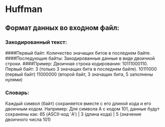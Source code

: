 # Huffman
## Формат данных во входном файл:
### Закодированный текст:
####Первый байт: Количество значащих битов в последнем байте.
####Последующие байты: Закодированные данные в виде двоичной строки.
####Пример:
Двоичная строка кодирования: 10111000110.
Первый байт: 3 (только 3 значащих бита в последнем байте).
10111000 (первый байт)
11000000 (второй байт, 3 значащих бита, 5 заполнены нулями)
### Словарь:
Каждый символ (байт) сохраняется вместе с его длиной кода и его двоичным кодом.
Например:
Для символа A с кодом 101, данные будут сохранены как:
65 (ASCII-код 'A') | 3 (длина кода) | 5 (значение двоичного числа 101)

